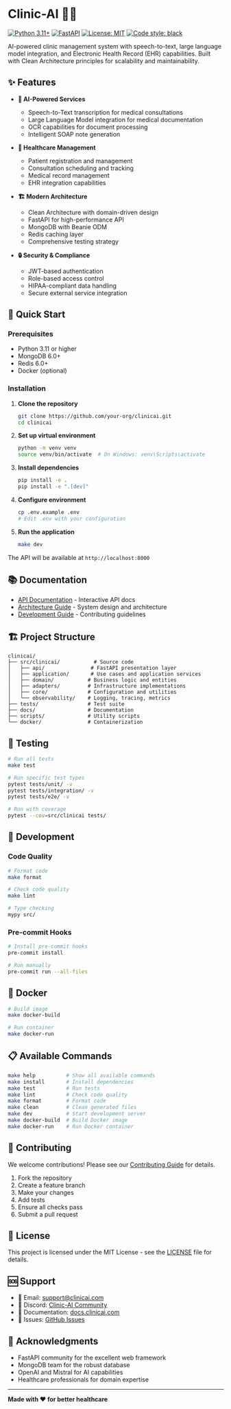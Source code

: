 # Clinic-AI 🏥🤖

[![Python 3.11+](https://img.shields.io/badge/python-3.11+-blue.svg)](https://www.python.org/downloads/)
[![FastAPI](https://img.shields.io/badge/FastAPI-0.104+-green.svg)](https://fastapi.tiangolo.com/)
[![License: MIT](https://img.shields.io/badge/License-MIT-yellow.svg)](https://opensource.org/licenses/MIT)
[![Code style: black](https://img.shields.io/badge/code%20style-black-000000.svg)](https://github.com/psf/black)

AI-powered clinic management system with speech-to-text, large language model integration, and Electronic Health Record (EHR) capabilities. Built with Clean Architecture principles for scalability and maintainability.

## ✨ Features

- **🤖 AI-Powered Services**

  - Speech-to-Text transcription for medical consultations
  - Large Language Model integration for medical documentation
  - OCR capabilities for document processing
  - Intelligent SOAP note generation

- **🏥 Healthcare Management**

  - Patient registration and management
  - Consultation scheduling and tracking
  - Medical record management
  - EHR integration capabilities

- **🏗️ Modern Architecture**

  - Clean Architecture with domain-driven design
  - FastAPI for high-performance API
  - MongoDB with Beanie ODM
  - Redis caching layer
  - Comprehensive testing strategy

- **🔒 Security & Compliance**
  - JWT-based authentication
  - Role-based access control
  - HIPAA-compliant data handling
  - Secure external service integration

## 🚀 Quick Start

### Prerequisites

- Python 3.11 or higher
- MongoDB 6.0+
- Redis 6.0+
- Docker (optional)

### Installation

1. **Clone the repository**

   ```bash
   git clone https://github.com/your-org/clinicai.git
   cd clinicai
   ```

2. **Set up virtual environment**

   ```bash
   python -m venv venv
   source venv/bin/activate  # On Windows: venv\Scripts\activate
   ```

3. **Install dependencies**

   ```bash
   pip install -e .
   pip install -e ".[dev]"
   ```

4. **Configure environment**

   ```bash
   cp .env.example .env
   # Edit .env with your configuration
   ```

5. **Run the application**
   ```bash
   make dev
   ```

The API will be available at `http://localhost:8000`

## 📚 Documentation

- [API Documentation](http://localhost:8000/docs) - Interactive API docs
- [Architecture Guide](docs/architecture.md) - System design and architecture
- [Development Guide](docs/development.md) - Contributing guidelines

## 🏗️ Project Structure

```
clinicai/
├── src/clinicai/           # Source code
│   ├── api/               # FastAPI presentation layer
│   ├── application/       # Use cases and application services
│   ├── domain/           # Business logic and entities
│   ├── adapters/         # Infrastructure implementations
│   ├── core/             # Configuration and utilities
│   └── observability/    # Logging, tracing, metrics
├── tests/                # Test suite
├── docs/                 # Documentation
├── scripts/              # Utility scripts
└── docker/               # Containerization
```

## 🧪 Testing

```bash
# Run all tests
make test

# Run specific test types
pytest tests/unit/ -v
pytest tests/integration/ -v
pytest tests/e2e/ -v

# Run with coverage
pytest --cov=src/clinicai tests/
```

## 🔧 Development

### Code Quality

```bash
# Format code
make format

# Check code quality
make lint

# Type checking
mypy src/
```

### Pre-commit Hooks

```bash
# Install pre-commit hooks
pre-commit install

# Run manually
pre-commit run --all-files
```

## 🐳 Docker

```bash
# Build image
make docker-build

# Run container
make docker-run
```

## 📋 Available Commands

```bash
make help          # Show all available commands
make install       # Install dependencies
make test          # Run tests
make lint          # Check code quality
make format        # Format code
make clean         # Clean generated files
make dev           # Start development server
make docker-build  # Build Docker image
make docker-run    # Run Docker container
```

## 🤝 Contributing

We welcome contributions! Please see our [Contributing Guide](CONTRIBUTING.md) for details.

1. Fork the repository
2. Create a feature branch
3. Make your changes
4. Add tests
5. Ensure all checks pass
6. Submit a pull request

## 📄 License

This project is licensed under the MIT License - see the [LICENSE](LICENSE) file for details.

## 🆘 Support

- 📧 Email: support@clinicai.com
- 💬 Discord: [Clinic-AI Community](https://discord.gg/clinicai)
- 📖 Documentation: [docs.clinicai.com](https://docs.clinicai.com)
- 🐛 Issues: [GitHub Issues](https://github.com/your-org/clinicai/issues)

## 🙏 Acknowledgments

- FastAPI community for the excellent web framework
- MongoDB team for the robust database
- OpenAI and Mistral for AI capabilities
- Healthcare professionals for domain expertise

---

**Made with ❤️ for better healthcare**
